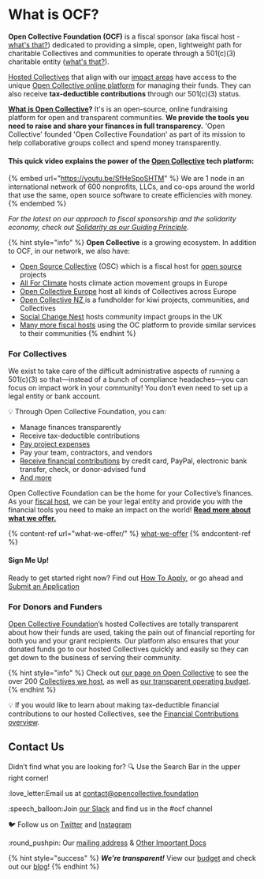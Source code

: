 # What is OCF?

**Open Collective Foundation (OCF)** is a fiscal sponsor (aka fiscal host - [what's that?](what-we-offer/fiscal-hosting.md)) dedicated to providing a simple, open, lightweight path for charitable Collectives and communities to operate through a 501(c)(3) charitable entity ([what's that?](what-we-offer/fiscal-hosting.md#what-does-501-c-3-mean)).

[Hosted Collectives](https://opencollective.com/foundation#category-CONTRIBUTIONS) that align with our [impact areas](about/mission-and-values.md#our-missions-impact-areas) have access to the unique [Open Collective online platform](https://www.opencollective.com) for managing their funds. They can also receive **tax-deductible contributions** through our 501(c)(3) status.

[**What is Open Collective**](https://docs.opencollective.com/help/about/introduction)**?** It's is an open-source, online fundraising platform for open and transparent communities. **We provide the tools you need to raise and share your finances in full transparency.** 'Open Collective' founded 'Open Collective Foundation' as part of its mission to help collaborative groups collect and spend money transparently.

#### This quick video explains the power of the [Open Collective](https://www.opencollective.com) tech platform:

{% embed url="https://youtu.be/SfHeSpoSHTM" %}
We are 1 node in an international network of 600 nonprofits, LLCs, and co-ops around the world that use the same, open source software to create efficiencies with money.
{% endembed %}

_For the latest on our approach to fiscal sponsorship and the solidarity economy, check out_ [_Solidarity as our Guiding Principle_](https://blog.opencollective.com/solidarity-as-our-guiding-principle/)_._

{% hint style="info" %}
**Open Collective** is a growing ecosystem. In addition to OCF, in our network, we also have:

* [Open Source Collective](https://www.oscollective.org) (OSC) which is a fiscal host for [open source](https://opensource.com/resources/what-open-source) projects
* [All For Climate](https://allforclimate.earth) hosts climate action movement groups in Europe
* [Open Collective Europe](https://opencollective.com/europe) host all kinds of Collectives across Europe
* [Open Collective NZ ](https://opencollective.com/ocnz)is a fundholder for kiwi projects, communities, and Collectives
* [Social Change Nest](https://opencollective.com/the-social-change-nest) hosts community impact groups in the UK
* [Many more fiscal hosts](https://opencollective.com/hosts) using the OC platform to provide similar services to their communities
{% endhint %}

### **For Collectives**

We exist to take care of the difficult administrative aspects of running a 501(c)(3) so that—instead of a bunch of compliance headaches—you can focus on impact work in your community! You don’t even need to set up a legal entity or bank account.

:bulb: Through Open Collective Foundation, you can:

* Manage finances transparently
* Receive tax-deductible contributions
* [Pay project expenses](how-it-works/payouts.md)
* Pay your team, contractors, and vendors
* [Receive financial contributions](how-it-works/financial-contributions/) by credit card, PayPal, electronic bank transfer, check, or donor-advised fund
* [And more](what-we-offer/)

Open Collective Foundation can be the home for your Collective’s finances. As your [fiscal host](what-we-offer/fiscal-hosting.md), we can be your legal entity and provide you with the financial tools you need to make an impact on the world! [**Read more about what we offer.**](what-we-offer/)

{% content-ref url="what-we-offer/" %}
[what-we-offer](what-we-offer/)
{% endcontent-ref %}

#### **Sign Me Up!**

Ready to get started right now? Find out [How To Apply](getting-started/how-to-apply/), or go ahead and [Submit an Application](https://www.opencollective.com/foundation/apply)

### **For Donors and Funders**

[Open Collective Foundation](https://opencollective.com/foundation)’s hosted Collectives are totally transparent about how their funds are used, taking the pain out of financial reporting for both you and your grant recipients. Our platform also ensures that your donated funds go to our hosted Collectives quickly and easily so they can get down to the business of serving their community.

{% hint style="info" %}
Check out [our page on Open Collective](https://opencollective.com/foundation) to see the over 200 [Collectives we host](https://opencollective.com/foundation#category-CONTRIBUTIONS), as well as [our transparent operating budget](https://opencollective.com/foundation#category-BUDGET).
{% endhint %}

💡 If you would like to learn about making tax-deductible financial contributions to our hosted Collectives, see the [Financial Contributions overview](how-it-works/financial-contributions/).

## Contact Us

Didn’t find what you are looking for? :mag: Use the Search Bar in the upper right corner!

:love\_letter:Email us at [contact@opencollective.foundation](mailto:contact@opencollective.foundation)

:speech\_balloon:Join [our Slack](https://join.slack.com/t/opencollective/shared\_invite/zt-f43qko76-sD8G\~e\_vQCm4TtpIsM4i\~A) and find us in the #ocf channel

:bird: Follow us on [Twitter](https://twitter.com/opencollect) and [Instagram](https://www.instagram.com/opencollectivefoundation/)

:round\_pushpin: Our [mailing address](https://docs.opencollective.foundation/about/official-information-and-documents#address) & [Other Important Docs](https://docs.opencollective.foundation/about/official-information-and-documents)

{% hint style="success" %}
_**We’re transparent!**_ View our [budget](https://opencollective.com/foundation/#category-BUDGET) and check out our [blog](https://blog.opencollective.com)!
{% endhint %}
